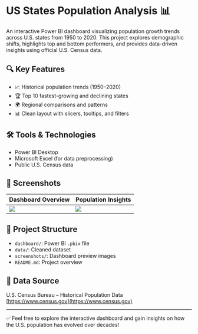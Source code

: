 # US States Population Analysis 📊

An interactive Power BI dashboard visualizing population growth trends across U.S. states from 1950 to 2020. This project explores demographic shifts, highlights top and bottom performers, and provides data-driven insights using official U.S. Census data.

## 🔍 Key Features

- 📈 Historical population trends (1950–2020)
- 🏆 Top 10 fastest-growing and declining states
- 🌍 Regional comparisons and patterns
- 📊 Clean layout with slicers, tooltips, and filters

## 🛠 Tools & Technologies

- Power BI Desktop
- Microsoft Excel (for data preprocessing)
- Public U.S. Census data

## 📸 Screenshots

| Dashboard Overview | Population Insights |
|--------------------|---------------------|
| ![](screenshots/dashboard-overview.png) | ![](screenshots/insight-highlight.png) |

## 📂 Project Structure

- `dashboard/`: Power BI `.pbix` file
- `data/`: Cleaned dataset
- `screenshots/`: Dashboard preview images
- `README.md`: Project overview

## 📁 Data Source

U.S. Census Bureau – Historical Population Data  
[https://www.census.gov](https://www.census.gov)

---

✅ Feel free to explore the interactive dashboard and gain insights on how the U.S. population has evolved over decades!

